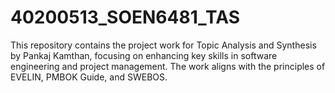 # 40200513_SOEN6481_TAS
 This repository contains the project work for Topic Analysis and Synthesis by Pankaj Kamthan, focusing on enhancing key skills in software engineering and project management. The work aligns with the principles of EVELIN, PMBOK Guide, and SWEBOS.
